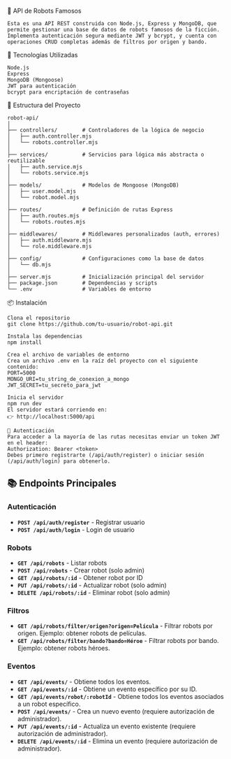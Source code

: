 🤖 API de Robots Famosos
```
Esta es una API REST construida con Node.js, Express y MongoDB, que permite gestionar una base de datos de robots famosos de la ficción.
Implementa autenticación segura mediante JWT y bcrypt, y cuenta con operaciones CRUD completas además de filtros por origen y bando.
```

🚀 Tecnologías Utilizadas

```
Node.js
Express
MongoDB (Mongoose)
JWT para autenticación
bcrypt para encriptación de contraseñas
```

📂 Estructura del Proyecto

```
robot-api/
│
├── controllers/        # Controladores de la lógica de negocio
│   ├── auth.controller.mjs
│   └── robots.controller.mjs
│
├── services/           # Servicios para lógica más abstracta o reutilizable
│   ├── auth.service.mjs
│   └── robots.service.mjs
│
├── models/             # Modelos de Mongoose (MongoDB)
│   ├── user.model.mjs
│   └── robot.model.mjs
│
├── routes/             # Definición de rutas Express
│   ├── auth.routes.mjs
│   └── robots.routes.mjs
│
├── middlewares/        # Middlewares personalizados (auth, errores)
│   ├── auth.middleware.mjs
│   └── role.middleware.mjs
│
├── config/             # Configuraciones como la base de datos
│   └── db.mjs
│
├── server.mjs          # Inicialización principal del servidor
├── package.json        # Dependencias y scripts
└── .env                # Variables de entorno
```

📦 Instalación
```
Clona el repositorio
git clone https://github.com/tu-usuario/robot-api.git

Instala las dependencias
npm install

Crea el archivo de variables de entorno
Crea un archivo .env en la raíz del proyecto con el siguiente contenido:
PORT=5000
MONGO_URI=tu_string_de_conexion_a_mongo
JWT_SECRET=tu_secreto_para_jwt

Inicia el servidor
npm run dev
El servidor estará corriendo en:
👉 http://localhost:5000/api

🔐 Autenticación
Para acceder a la mayoría de las rutas necesitas enviar un token JWT en el header:
Authorization: Bearer <token>
Debes primero registrarte (/api/auth/register) o iniciar sesión (/api/auth/login) para obtenerlo.
```

## 📚 Endpoints Principales

### Autenticación
* **`POST /api/auth/register`** - Registrar usuario
* **`POST /api/auth/login`** - Login de usuario

### Robots
* **`GET /api/robots`** - Listar robots
* **`POST /api/robots`** - Crear robot (solo admin)
* **`GET /api/robots/:id`** - Obtener robot por ID
* **`PUT /api/robots/:id`** - Actualizar robot (solo admin)
* **`DELETE /api/robots/:id`** - Eliminar robot (solo admin)

### Filtros
* **`GET /api/robots/filter/origen?origen=Película`** - Filtrar robots por origen. Ejemplo: obtener robots de películas.
* **`GET /api/robots/filter/bando?bando=Héroe`** - Filtrar robots por bando. Ejemplo: obtener robots héroes.

### Eventos
* **`GET /api/events/`** - Obtiene todos los eventos.
* **`GET /api/events/:id`** - Obtiene un evento específico por su ID.
* **`GET /api/events/robot/:robotId`** - Obtiene todos los eventos asociados a un robot específico.
* **`POST /api/events/`** - Crea un nuevo evento (requiere autorización de administrador).
* **`PUT /api/events/:id`** - Actualiza un evento existente (requiere autorización de administrador).
* **`DELETE /api/events/:id`** - Elimina un evento (requiere autorización de administrador).
